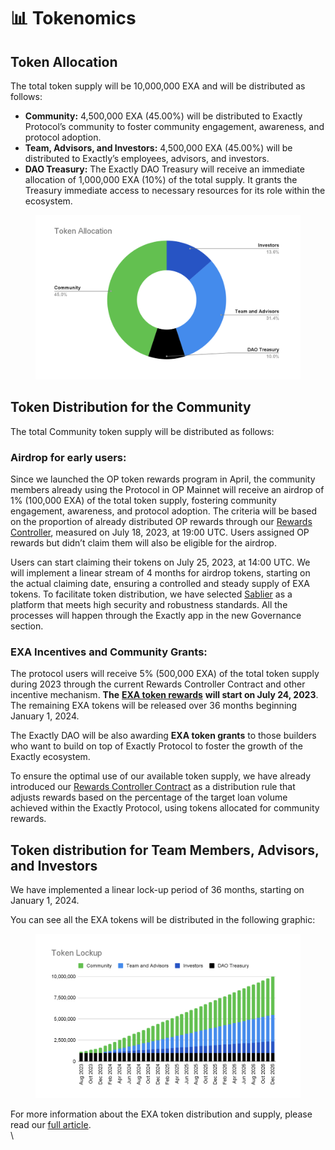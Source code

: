 # 📊 Tokenomics

## Token Allocation <a href="#8de4" id="8de4"></a>

The total token supply will be 10,000,000 EXA and will be distributed as follows:

* **Community:** 4,500,000 EXA (45.00%) will be distributed to Exactly Protocol’s community to foster community engagement, awareness, and protocol adoption.
* **Team, Advisors, and Investors:** 4,500,000 EXA (45.00%) will be distributed to Exactly’s employees, advisors, and investors.
* **DAO Treasury:** The Exactly DAO Treasury will receive an immediate allocation of 1,000,000 EXA (10%) of the total supply. It grants the Treasury immediate access to necessary resources for its role within the ecosystem.

<figure><img src="../../.gitbook/assets/image (1).png" alt="" width="563"><figcaption></figcaption></figure>

## Token Distribution for the Community <a href="#2394" id="2394"></a>

The total Community token supply will be distributed as follows:

### **Airdrop for early users:** <a href="#71b6" id="71b6"></a>

Since we launched the OP token rewards program in April, the community members already using the Protocol in OP Mainnet will receive an airdrop of 1% (100,000 EXA) of the total token supply, fostering community engagement, awareness, and protocol adoption. The criteria will be based on the proportion of already distributed OP rewards through our [Rewards Controller](https://docs.exact.ly/guides/protocol/rewardscontroller), measured on July 18, 2023, at 19:00 UTC. Users assigned OP rewards but didn’t claim them will also be eligible for the airdrop.

Users can start claiming their tokens on July 25, 2023, at 14:00 UTC. We will implement a linear stream of 4 months for airdrop tokens, starting on the actual claiming date, ensuring a controlled and steady supply of EXA tokens. To facilitate token distribution, we have selected [Sablier](https://sablier.com/) as a platform that meets high security and robustness standards. All the processes will happen through the Exactly app in the new Governance section.

### **EXA Incentives and Community Grants:** <a href="#f9d8" id="f9d8"></a>

The protocol users will receive 5% (500,000 EXA) of the total token supply during 2023 through the current Rewards Controller Contract and other incentive mechanism. **The** [**EXA token rewards**](https://medium.com/@exactly\_protocol/exactly-rewards-update-introducing-exa-rewards-extending-op-rewards-program-6dd4a3dffe7a) **will start on July 24, 2023**. The remaining EXA tokens will be released over 36 months beginning January 1, 2024.

The Exactly DAO will be also awarding **EXA token grants** to those builders who want to build on top of Exactly Protocol to foster the growth of the Exactly ecosystem.

To ensure the optimal use of our available token supply, we have already introduced our [Rewards Controller Contract](https://docs.exact.ly/guides/protocol/rewardscontroller) as a distribution rule that adjusts rewards based on the percentage of the target loan volume achieved within the Exactly Protocol, using tokens allocated for community rewards.

## Token distribution for Team Members, Advisors, and Investors <a href="#6f74" id="6f74"></a>

We have implemented a linear lock-up period of 36 months, starting on January 1, 2024.

You can see all the EXA tokens will be distributed in the following graphic:

<figure><img src="../../.gitbook/assets/image (2).png" alt="" width="563"><figcaption></figcaption></figure>

For more information about the EXA token distribution and supply, please read our [full article](https://medium.com/@exactly\_protocol/the-exa-token-is-here-88a2449c4eb3).\
\
